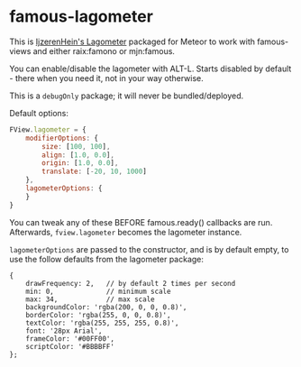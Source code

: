 # famous-lagometer

This is [IjzerenHein's Lagometer](https://github.com/IjzerenHein/famous-lagometer)
packaged for Meteor to work with famous-views and either raix:famono or mjn:famous.

You can enable/disable the lagometer with ALT-L.  Starts disabled by default -
there when you need it, not in your way otherwise.

This is a `debugOnly` package; it will never be bundled/deployed.

Default options:

```js
FView.lagometer = {
	modifierOptions: {
		size: [100, 100],
		align: [1.0, 0.0],
		origin: [1.0, 0.0],
		translate: [-20, 10, 1000]
	},
	lagometerOptions: {
	}
}
```

You can tweak any of these BEFORE famous.ready() callbacks are run.  Afterwards,
`fview.lagometer` becomes the lagometer instance.

`lagometerOptions` are passed to the constructor, and is by default empty,
to use the follow defaults from the lagometer package:

```
{
    drawFrequency: 2,   // by default 2 times per second
    min: 0,             // minimum scale
    max: 34,            // max scale
    backgroundColor: 'rgba(200, 0, 0, 0.8)',
    borderColor: 'rgba(255, 0, 0, 0.8)',
    textColor: 'rgba(255, 255, 255, 0.8)',
    font: '28px Arial',
    frameColor: '#00FF00',
    scriptColor: '#BBBBFF'
};
```
